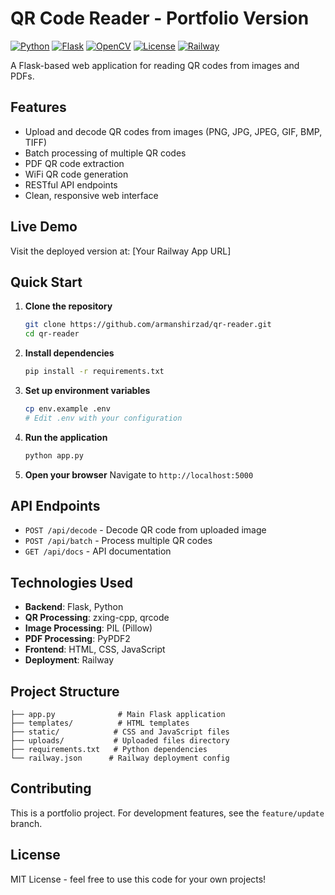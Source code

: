 # QR Code Reader - Portfolio Version

[![Python](https://img.shields.io/badge/python-3.8+-blue.svg)](https://python.org)
[![Flask](https://img.shields.io/badge/flask-2.0+-green.svg)](https://flask.palletsprojects.com/)
[![OpenCV](https://img.shields.io/badge/opencv-4.0+-red.svg)](https://opencv.org/)
[![License](https://img.shields.io/badge/license-MIT-blue.svg)](LICENSE)
[![Railway](https://img.shields.io/badge/deployed%20on-Railway-0B0D0E.svg)](https://railway.app/)

A Flask-based web application for reading QR codes from images and PDFs.

## Features
- Upload and decode QR codes from images (PNG, JPG, JPEG, GIF, BMP, TIFF)
- Batch processing of multiple QR codes
- PDF QR code extraction
- WiFi QR code generation
- RESTful API endpoints
- Clean, responsive web interface

## Live Demo
Visit the deployed version at: [Your Railway App URL]

## Quick Start

1. **Clone the repository**
   ```bash
   git clone https://github.com/armanshirzad/qr-reader.git
   cd qr-reader
   ```

2. **Install dependencies**
   ```bash
   pip install -r requirements.txt
   ```

3. **Set up environment variables**
   ```bash
   cp env.example .env
   # Edit .env with your configuration
   ```

4. **Run the application**
   ```bash
   python app.py
   ```

5. **Open your browser**
   Navigate to `http://localhost:5000`

## API Endpoints

- `POST /api/decode` - Decode QR code from uploaded image
- `POST /api/batch` - Process multiple QR codes
- `GET /api/docs` - API documentation

## Technologies Used
- **Backend**: Flask, Python
- **QR Processing**: zxing-cpp, qrcode
- **Image Processing**: PIL (Pillow)
- **PDF Processing**: PyPDF2
- **Frontend**: HTML, CSS, JavaScript
- **Deployment**: Railway

## Project Structure
```
├── app.py              # Main Flask application
├── templates/          # HTML templates
├── static/            # CSS and JavaScript files
├── uploads/           # Uploaded files directory
├── requirements.txt   # Python dependencies
└── railway.json      # Railway deployment config
```

## Contributing
This is a portfolio project. For development features, see the `feature/update` branch.

## License
MIT License - feel free to use this code for your own projects!
